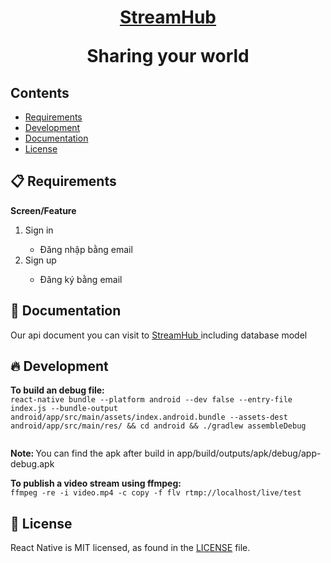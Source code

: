 <h1 align="center">
  <a href="https://streamhub.com/">
    StreamHub
  </a>
  <p align="center">
  <strong>Sharing your world</strong><br>
</p>
</h1>



## Contents

- [Requirements](#-requirements)
- [Development](#-development)
- [Documentation](#-documentation)
- [License](#-license)

## 📋 Requirements
<strong>Screen/Feature </strong>
<ol>
<li> Sign in  </li>
<ul>
	<li>
       Đăng nhập bằng email
    </li>
</ul>

<li> Sign up  </li>
<ul>
	<li>
       Đăng ký bằng email
    </li>
</ul>
</ol>


## 📖 Documentation

Our api document you can visit to 
  <a href="https://localhost:3001:documentation/">
    StreamHub
  </a> including database model 

## 🔥 Development
<p>
  <strong>To build an debug file:</strong><br>
  <code>react-native bundle --platform android --dev false --entry-file index.js --bundle-output android/app/src/main/assets/index.android.bundle --assets-dest android/app/src/main/res/ && cd android && ./gradlew assembleDebug
  </code> <br>
  <p><strong>Note: </strong>You can find the apk after build in app/build/outputs/apk/debug/app-debug.apk</p>
</p>
<p>
<strong>To publish a video stream using ffmpeg:</strong><br>
  <!-- publish video -->
  <code>ffmpeg -re -i video.mp4 -c copy -f flv rtmp://localhost/live/test</code>

## 📄 License

React Native is MIT licensed, as found in the [LICENSE][l] file.


[l]: https://github.com/facebook/react-native/blob/master/LICENSE
